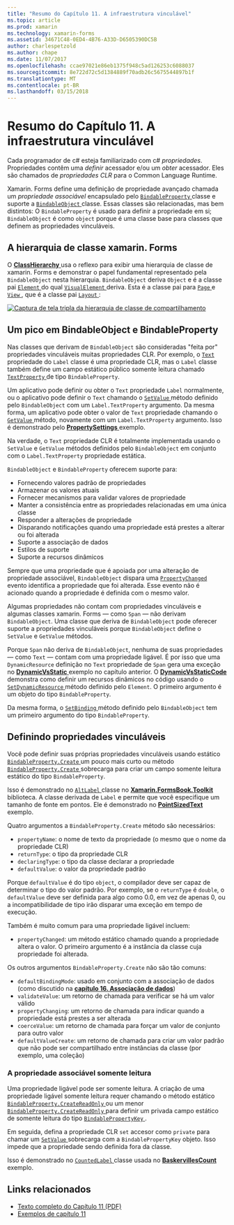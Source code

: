 ```yaml
---
title: "Resumo do Capítulo 11. A infraestrutura vinculável"
ms.topic: article
ms.prod: xamarin
ms.technology: xamarin-forms
ms.assetid: 34671C48-0ED4-4B76-A33D-D6505390DC5B
author: charlespetzold
ms.author: chape
ms.date: 11/07/2017
ms.openlocfilehash: ccae97021e86eb1375f948c5ad126253c6088037
ms.sourcegitcommit: 8e722d72c5d1384889f70adb26c5675544897b1f
ms.translationtype: MT
ms.contentlocale: pt-BR
ms.lasthandoff: 03/15/2018
---
```

# <a name="summary-of-chapter-11-the-bindable-infrastructure"></a>Resumo do Capítulo 11. A infraestrutura vinculável

Cada programador de c# esteja familiarizado com c# *propriedades*. Propriedades contêm uma *definir* acessador e/ou um *obter* acessador. Eles são chamados de *propriedades CLR* para o Common Language Runtime.

Xamarin. Forms define uma definição de propriedade avançado chamada um *propriedade associável* encapsulado pelo [ `BindableProperty` ](https://developer.xamarin.com/api/type/Xamarin.Forms.BindableProperty/) classe e suporte a [ `BindableObject` ](https://developer.xamarin.com/api/type/Xamarin.Forms.BindableObject/)classe. Essas classes são relacionadas, mas bem distintos: O `BindableProperty` é usado para definir a propriedade em si; `BindableObject` é como `object` porque é uma classe base para classes que definem as propriedades vinculáveis.

## <a name="the-xamarinforms-class-hierarchy"></a>A hierarquia de classe xamarin. Forms

O [ **ClassHierarchy** ](https://github.com/xamarin/xamarin-forms-book-samples/tree/master/Chapter11/ClassHierarchy) usa o reflexo para exibir uma hierarquia de classe de xamarin. Forms e demonstrar o papel fundamental representado pela `BindableObject` nesta hierarquia. `BindableObject` deriva `Object` e é a classe pai [ `Element` ](https://developer.xamarin.com/api/type/Xamarin.Forms.Element/) do qual [ `VisualElement` ](https://developer.xamarin.com/api/type/Xamarin.Forms.VisualElement/) deriva. Esta é a classe pai para [ `Page` ](https://developer.xamarin.com/api/type/Xamarin.Forms.Page/) e [ `View` ](https://developer.xamarin.com/api/type/Xamarin.Forms.View/), que é a classe pai [ `Layout` ](https://developer.xamarin.com/api/type/Xamarin.Forms.Layout/):

[![Captura de tela tripla da hierarquia de classe de compartilhamento](images/ch11fg01-small.png "compartilhamento da hierarquia de classe")](images/ch11fg01-large.png#lightbox "compartilhamento da hierarquia de classe")

## <a name="a-peek-into-bindableobject-and-bindableproperty"></a>Um pico em BindableObject e BindableProperty

Nas classes que derivam de `BindableObject` são consideradas "feita por" propriedades vinculáveis muitas propriedades CLR. Por exemplo, o [ `Text` ](https://developer.xamarin.com/api/property/Xamarin.Forms.Label.Text/) propriedade do `Label` classe é uma propriedade CLR, mas o `Label` classe também define um campo estático público somente leitura chamado [ `TextProperty` ](https://developer.xamarin.com/api/property/Xamarin.Forms.Label.TextProperty/) de tipo `BindableProperty`.

Um aplicativo pode definir ou obter o `Text` propriedade `Label` normalmente, ou o aplicativo pode definir o `Text` chamando o [ `SetValue` ](https://developer.xamarin.com/api/member/Xamarin.Forms.BindableObject.SetValue/p/Xamarin.Forms.BindableProperty/System.Object/) método definido pelo `BindableObject` com um `Label.TextProperty` argumento. Da mesma forma, um aplicativo pode obter o valor de `Text` propriedade chamando o [ `GetValue` ](https://developer.xamarin.com/api/member/Xamarin.Forms.BindableObject.GetValue/p/Xamarin.Forms.BindableProperty/) método, novamente com um `Label.TextProperty` argumento. Isso é demonstrado pelo [ **PropertySettings** ](https://github.com/xamarin/xamarin-forms-book-samples/tree/master/Chapter11/PropertySettings) exemplo.

Na verdade, o `Text` propriedade CLR é totalmente implementada usando o `SetValue` e `GetValue` métodos definidos pelo `BindableObject` em conjunto com o `Label.TextProperty` propriedade estática.

`BindableObject` e `BindableProperty` oferecem suporte para:

- Fornecendo valores padrão de propriedades
- Armazenar os valores atuais
- Fornecer mecanismos para validar valores de propriedade
- Manter a consistência entre as propriedades relacionadas em uma única classe
- Responder a alterações de propriedade
- Disparando notificações quando uma propriedade está prestes a alterar ou foi alterada
- Suporte a associação de dados
- Estilos de suporte
- Suporte a recursos dinâmicos

Sempre que uma propriedade que é apoiada por uma alteração de propriedade associável, `BindableObject` dispara uma [ `PropertyChanged` ](https://developer.xamarin.com/api/event/Xamarin.Forms.BindableObject.PropertyChanged/) evento identifica a propriedade que foi alterada. Esse evento não é acionado quando a propriedade é definida com o mesmo valor.

Algumas propriedades não contam com propriedades vinculáveis e algumas classes xamarin. Forms &mdash; como `Span` &mdash; não derivam `BindableObject`. Uma classe que deriva de `BindableObject` pode oferecer suporte a propriedades vinculáveis porque `BindableObject` define o `SetValue` e `GetValue` métodos.

Porque `Span` não deriva de `BindableObject`, nenhuma de suas propriedades &mdash; como `Text` &mdash; contam com uma propriedade ligável. É por isso que uma `DynamicResource` definição no `Text` propriedade de `Span` gera uma exceção no [ **DynamicVsStatic** ](https://github.com/xamarin/xamarin-forms-book-samples/tree/master/Chapter10/DynamicVsStatic) exemplo no capítulo anterior. O [ **DynamicVsStaticCode** ](https://github.com/xamarin/xamarin-forms-book-samples/tree/master/Chapter11/DynamicVsStaticCode) demonstra como definir um recursos dinâmicos no código usando o [ `SetDynamicResource` ](https://developer.xamarin.com/api/member/Xamarin.Forms.Element.SetDynamicResource/p/Xamarin.Forms.BindableProperty/System.String/) método definido pelo `Element`. O primeiro argumento é um objeto do tipo `BindableProperty`.

Da mesma forma, o [ `SetBinding` ](https://developer.xamarin.com/api/member/Xamarin.Forms.BindableObject.SetBinding/p/Xamarin.Forms.BindableProperty/Xamarin.Forms.BindingBase/) método definido pelo `BindableObject` tem um primeiro argumento do tipo `BindableProperty`.

## <a name="defining-bindable-properties"></a>Definindo propriedades vinculáveis

Você pode definir suas próprias propriedades vinculáveis usando estático [ `BindableProperty.Create` ](https://developer.xamarin.com/api/member/Xamarin.Forms.BindableProperty.Create/p/System.String/System.Type/System.Type/System.Object/Xamarin.Forms.BindingMode/Xamarin.Forms.BindableProperty+ValidateValueDelegate/Xamarin.Forms.BindableProperty+BindingPropertyChangedDelegate/Xamarin.Forms.BindableProperty+BindingPropertyChangingDelegate/Xamarin.Forms.BindableProperty+CoerceValueDelegate/Xamarin.Forms.BindableProperty+CreateDefaultValueDelegate/) um pouco mais curto ou método [ `BindableProperty.Create` ](https://developer.xamarin.com/api/member/Xamarin.Forms.BindableProperty.Create/p/System.String/System.Type/System.Type/System.Object/Xamarin.Forms.BindingMode/Xamarin.Forms.BindableProperty+ValidateValueDelegate/Xamarin.Forms.BindableProperty+BindingPropertyChangedDelegate/Xamarin.Forms.BindableProperty+BindingPropertyChangingDelegate/Xamarin.Forms.BindableProperty+CoerceValueDelegate/) sobrecarga para criar um campo somente leitura estático do tipo `BindableProperty`.

Isso é demonstrado no [ `AltLabel` ](https://github.com/xamarin/xamarin-forms-book-samples/blob/master/Libraries/Xamarin.FormsBook.Toolkit/Xamarin.FormsBook.Toolkit/AltLabel.cs) classe no [ **Xamarin.FormsBook.Toolkit** ](https://github.com/xamarin/xamarin-forms-book-samples/tree/master/Libraries/Xamarin.FormsBook.Toolkit) biblioteca. A classe derivada de `Label` e permite que você especifique um tamanho de fonte em pontos. Ele é demonstrado no [ **PointSizedText** ](https://github.com/xamarin/xamarin-forms-book-samples/tree/master/Chapter11/PointSizedText) exemplo.

Quatro argumentos a `BindableProperty.Create` método são necessários:

- `propertyName`: o nome de texto da propriedade (o mesmo que o nome da propriedade CLR)
- `returnType`: o tipo da propriedade CLR
- `declaringType`: o tipo da classe declarar a propriedade
- `defaultValue`: o valor da propriedade padrão

Porque `defaultValue` é do tipo `object`, o compilador deve ser capaz de determinar o tipo do valor padrão. Por exemplo, se o `returnType` é `double`, o `defaultValue` deve ser definida para algo como 0.0, em vez de apenas 0, ou a incompatibilidade de tipo irão disparar uma exceção em tempo de execução.

Também é muito comum para uma propriedade ligável incluem:

- `propertyChanged`: um método estático chamado quando a propriedade altera o valor. O primeiro argumento é a instância da classe cuja propriedade foi alterada.

Os outros argumentos `BindableProperty.Create` não são tão comuns:

- `defaultBindingMode`: usado em conjunto com a associação de dados (como discutido na [ **capítulo 16. Associação de dados**](chapter16.md))
- `validateValue`: um retorno de chamada para verificar se há um valor válido
- `propertyChanging`: um retorno de chamada para indicar quando a propriedade está prestes a ser alterada
- `coerceValue`: um retorno de chamada para forçar um valor de conjunto para outro valor
- `defaultValueCreate`: um retorno de chamada para criar um valor padrão que não pode ser compartilhado entre instâncias da classe (por exemplo, uma coleção)

### <a name="the-read-only-bindable-property"></a>A propriedade associável somente leitura

Uma propriedade ligável pode ser somente leitura. A criação de uma propriedade ligável somente leitura requer chamando o método estático [ `BindableProperty.CreateReadOnly` ](https://developer.xamarin.com/api/member/Xamarin.Forms.BindableProperty.CreateReadOnly/p/System.String/System.Type/System.Type/System.Object/Xamarin.Forms.BindingMode/Xamarin.Forms.BindableProperty+ValidateValueDelegate/Xamarin.Forms.BindableProperty+BindingPropertyChangedDelegate/Xamarin.Forms.BindableProperty+BindingPropertyChangingDelegate/Xamarin.Forms.BindableProperty+CoerceValueDelegate/Xamarin.Forms.BindableProperty+CreateDefaultValueDelegate/) ou um menor [ `BindableProperty.CreateReadOnly` ](https://developer.xamarin.com/api/member/Xamarin.Forms.BindableProperty.CreateReadOnly/p/System.String/System.Type/System.Type/System.Object/Xamarin.Forms.BindingMode/Xamarin.Forms.BindableProperty+ValidateValueDelegate/Xamarin.Forms.BindableProperty+BindingPropertyChangedDelegate/Xamarin.Forms.BindableProperty+BindingPropertyChangingDelegate/Xamarin.Forms.BindableProperty+CoerceValueDelegate/) para definir um privada campo estático de somente leitura do tipo [ `BindablePropertyKey` ](https://developer.xamarin.com/api/type/Xamarin.Forms.BindablePropertyKey/).

Em seguida, defina a propriedade CLR `set` accesor como `private` para chamar um [ `SetValue` ](https://developer.xamarin.com/api/member/Xamarin.Forms.BindableObject.SetValue/p/Xamarin.Forms.BindablePropertyKey/System.Object/) sobrecarga com a `BindablePropertyKey` objeto. Isso impede que a propriedade sendo definida fora da classe.

Isso é demonstrado no [ `CountedLabel` ](https://github.com/xamarin/xamarin-forms-book-samples/blob/master/Libraries/Xamarin.FormsBook.Toolkit/Xamarin.FormsBook.Toolkit/CountedLabel.cs) classe usada no [ **BaskervillesCount** ](https://github.com/xamarin/xamarin-forms-book-samples/tree/master/Chapter11/BaskervillesCount) exemplo.



## <a name="related-links"></a>Links relacionados

- [Texto completo do Capítulo 11 (PDF)](https://download.xamarin.com/developer/xamarin-forms-book/XamarinFormsBook-Ch11-Apr2016.pdf)
- [Exemplos de capítulo 11](https://github.com/xamarin/xamarin-forms-book-samples/tree/master/Chapter11)

